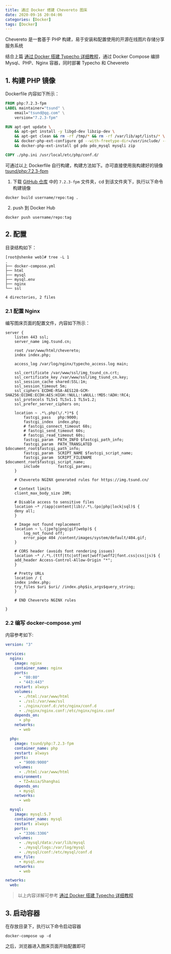 ```yaml
---
title: 通过 Docker 搭建 Chevereto 图床
date: 2020-09-16 20:04:06
categories: [Docker]
tags: [Docker]
---
```


Chevereto 是一套基于 PHP 构建，易于安装和配置使用的开源在线图片存储分享服务系统

结合上篇 [通过 Docker 搭建 Typecho 详细教程](https://blog.csdn.net/sculpta/article/details/108292853)，通过 Docker Compose 编排 Mysql、PHP、Nginx 容器，同时部署 Typecho 和 Chevereto

<!-- more -->

## 1. 构建 PHP 镜像

Dockerfile 内容如下所示：

```dockerfile
FROM php:7.2.3-fpm
LABEL maintainer="tsund" \
    email="tsund@qq.com" \
    version="7.2.3-fpm"

RUN apt-get update \
    && apt-get install -y libgd-dev libzip-dev \
    && apt-get clean && rm -rf /tmp/* && rm -rf /var/lib/apt/lists/* \
    && docker-php-ext-configure gd --with-freetype-dir=/usr/include/ --with-jpeg-dir=/usr/include/ --with-png-dir=/usr/include \
    && docker-php-ext-install gd pdo pdo_mysql mysqli zip

COPY ./php.ini /usr/local/etc/php/conf.d/
```

可通过以上 Dockerfile 自行构建，构建方法如下。亦可直接使用我构建好的镜像 [tsund/php:7.2.3-fpm](https://hub.docker.com/r/tsund/php)

1. 下载 [GitHub 仓库](https://github.com/shink/dockerfiles/tree/master/php) 中的 `7.2.3-fpm` 文件夹，cd 到该文件夹下，执行以下命令构建镜像

```shell
docker build username/repo:tag .
```

2. push 到 Docker Hub

```shell
docker push username/repo:tag
```

## 2. 配置

目录结构如下：

```
[root@shenke web]# tree -L 1
.
├── docker-compose.yml
├── html
├── mysql
├── mysql.env
├── nginx
└── ssl

4 directories, 2 files
```

### 2.1 配置 Nginx

编写图床页面的配置文件，内容如下所示：

```nginx
server {
    listen 443 ssl;
    server_name img.tsund.cn;

    root /var/www/html/chevereto;
    index index.php;

    access_log /var/log/nginx/typecho_access.log main;

    ssl_certificate /var/www/ssl/img_tsund_cn.crt;
    ssl_certificate_key /var/www/ssl/img_tsund_cn.key;
    ssl_session_cache shared:SSL:1m;
    ssl_session_timeout 5m;
    ssl_ciphers ECDHE-RSA-AES128-GCM-SHA256:ECDHE:ECDH:AES:HIGH:!NULL:!aNULL:!MD5:!ADH:!RC4;
    ssl_protocols TLSv1 TLSv1.1 TLSv1.2;
    ssl_prefer_server_ciphers on;

    location ~ .*\.php(\/.*)*$ {
        fastcgi_pass   php:9000;
        fastcgi_index  index.php;
        # fastcgi_connect_timeout 60s;
        # fastcgi_send_timeout 60s;
        # fastcgi_read_timeout 60s;
        fastcgi_param  PATH_INFO $fastcgi_path_info;
        fastcgi_param  PATH_TRANSLATED $document_root$fastcgi_path_info;
        fastcgi_param  SCRIPT_NAME $fastcgi_script_name;
        fastcgi_param  SCRIPT_FILENAME $document_root$fastcgi_script_name;
        include        fastcgi_params;
    }

    # Chevereto NGINX generated rules for https://img.tsund.cn/

    # Context limits
    client_max_body_size 20M;

    # Disable access to sensitive files
    location ~* /(app|content|lib)/.*\.(po|php|lock|sql)$ {
    deny all;
    }

    # Image not found replacement
    location ~ \.(jpe?g|png|gif|webp)$ {
        log_not_found off;
        error_page 404 /content/images/system/default/404.gif;
    }

    # CORS header (avoids font rendering issues)
    location ~* /.*\.(ttf|ttc|otf|eot|woff|woff2|font.css|css|js)$ {
    add_header Access-Control-Allow-Origin "*";
    }

    # Pretty URLs
    location / {
    index index.php;
    try_files $uri $uri/ /index.php$is_args$query_string;
    }

    # END Chevereto NGINX rules

}
```

### 2.2 编写 docker-compose.yml

内容参考如下:

```yaml
version: "3"

services:
  nginx:
    image: nginx
    container_name: nginx
    ports:
      - "80:80"
      - "443:443"
    restart: always
    volumes:
      - ./html:/var/www/html
      - ./ssl:/var/www/ssl
      - ./nginx/conf.d:/etc/nginx/conf.d
      - ./nginx/nginx.conf:/etc/nginx/nginx.conf
    depends_on:
      - php
    networks:
      - web

  php:
    image: tsund/php:7.2.3-fpm
    container_name: php
    restart: always
    ports:
      - "9000:9000"
    volumes:
      - ./html:/var/www/html
    environment:
      - TZ=Asia/Shanghai
    depends_on:
      - mysql
    networks:
      - web

  mysql:
    image: mysql:5.7
    container_name: mysql
    restart: always
    ports:
      - "3306:3306"
    volumes:
      - ./mysql/data:/var/lib/mysql
      - ./mysql/logs:/var/log/mysql
      - ./mysql/conf:/etc/mysql/conf.d
    env_file:
      - mysql.env
    networks:
      - web

networks:
  web:
```

> 以上内容详解可参考 [通过 Docker 搭建 Typecho 详细教程](https://blog.csdn.net/sculpta/article/details/108292853)

## 3. 启动容器

在存放目录下，执行以下命令启动容器

```shell
docker-compose up -d
```

之后，浏览器进入图床页面开始配置即可